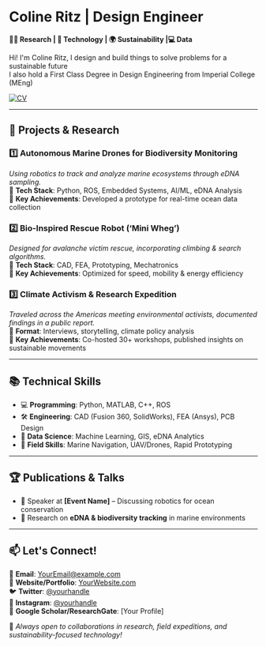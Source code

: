 # Coline Ritz | Design Engineer

**👩‍🔬 Research | 🤖 Technology | 🌍 Sustainability |💻 Data**  

Hi! I'm Coline Ritz, I design and build things to solve problems for a sustainable future  
I also hold a First Class Degree in Design Engineering from Imperial College (MEng)

[![CV](https://img.shields.io/badge/-View%20My%20CV-black?style=for-the-badge&logo=adobeacrobatreader)]([https://your-link-to-cv.com](https://github.com/cocoritzy/cocoritzy/blob/main/CV.pdf))




---
## 📌 **Projects & Research**  
### **1️⃣ Autonomous Marine Drones for Biodiversity Monitoring**  
*Using robotics to track and analyze marine ecosystems through eDNA sampling.*  
🔹 **Tech Stack**: Python, ROS, Embedded Systems, AI/ML, eDNA Analysis  
🔹 **Key Achievements**: Developed a prototype for real-time ocean data collection  

### **2️⃣ Bio-Inspired Rescue Robot (‘Mini Wheg’)**  
*Designed for avalanche victim rescue, incorporating climbing & search algorithms.*  
🔹 **Tech Stack**: CAD, FEA, Prototyping, Mechatronics  
🔹 **Key Achievements**: Optimized for speed, mobility & energy efficiency  

### **3️⃣ Climate Activism & Research Expedition**  
*Traveled across the Americas meeting environmental activists, documented findings in a public report.*  
🔹 **Format**: Interviews, storytelling, climate policy analysis  
🔹 **Key Achievements**: Co-hosted 30+ workshops, published insights on sustainable movements  

---

## 📚 **Technical Skills**
- 💻 **Programming**: Python, MATLAB, C++, ROS  
- 🛠️ **Engineering**: CAD (Fusion 360, SolidWorks), FEA (Ansys), PCB Design  
- 🔬 **Data Science**: Machine Learning, GIS, eDNA Analytics  
- 🌊 **Field Skills**: Marine Navigation, UAV/Drones, Rapid Prototyping  

---

## 🏆 **Publications & Talks**
- 🎤 Speaker at **[Event Name]** – Discussing robotics for ocean conservation  
- 📜 Research on **eDNA & biodiversity tracking** in marine environments  

---

## 📫 **Let's Connect!**
💌 **Email**: [YourEmail@example.com](mailto:your.email@example.com)  
🔗 **Website/Portfolio**: [YourWebsite.com](https://yourwebsite.com)  
🐦 **Twitter**: [@yourhandle](https://twitter.com/yourhandle)  
📸 **Instagram**: [@yourhandle](https://instagram.com/yourhandle)  
🔬 **Google Scholar/ResearchGate**: [Your Profile]  

🚀 *Always open to collaborations in research, field expeditions, and sustainability-focused technology!*  

